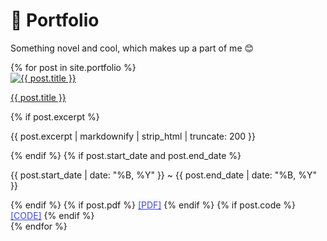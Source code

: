 # 🎨 Portfolio

Something novel and cool, which makes up a part of me 😊

<div class="portfolio-grid">
  {% for post in site.portfolio %}
    <article class="portfolio-item">
      <a class="portfolio-image-link" href="{{ post.url | relative_url }}">
        <div class="portfolio-image-wrapper">
          <img class="portfolio-image" src="{{ post.image | default: '/images/500x300.png' | relative_url }}" alt="{{ post.title }}">
        </div>
      </a>
      <div class="portfolio-info">
        <p class="portfolio-title">
          <a href="{{ post.url | relative_url }}" rel="permalink">{{ post.title }}</a>
        </p>
        {% if post.excerpt %}
          <p class="portfolio-excerpt">{{ post.excerpt | markdownify | strip_html | truncate: 200 }}</p>
        {% endif %}
        <!-- {% if post.date %}
          <p class="portfolio-date">{{ post.date | date: "%B, %Y" }}</p>
        {% endif %} -->
        {% if post.start_date and post.end_date %}
          <p class="portfolio-date">{{ post.start_date | date: "%B, %Y" }} ~ {{ post.end_date | date: "%B, %Y" }}</p>
        {% endif %}
        {% if post.pdf %}
          <a style = "color: #3c47e7" href="{{ post.pdf }}" target="_blank" rel="noopener">[PDF]</a>
        {% endif %}
        {% if post.code %}
          <a style = "color: #3c47e7" href="{{ post.code }}" target="_blank" rel="noopener">[CODE]</a>
        {% endif %}
      </div>
    </article>
  {% endfor %}
</div>